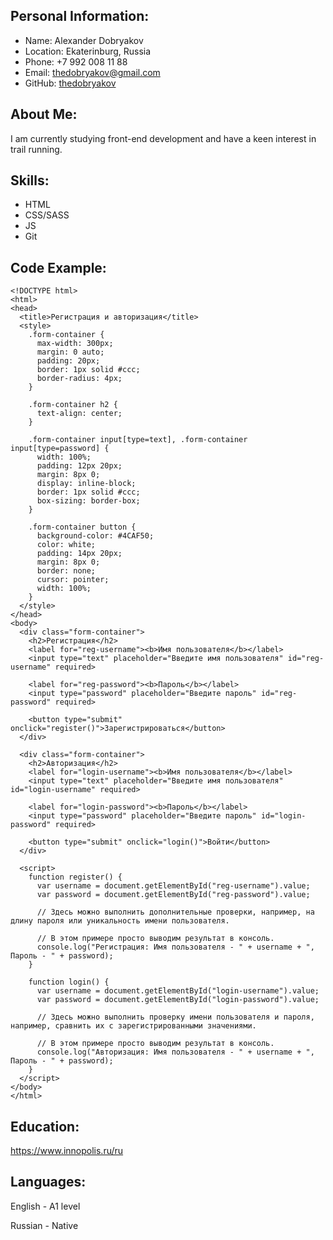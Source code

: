 ## Personal Information:
- Name: Alexander Dobryakov
- Location: Ekaterinburg, Russia
- Phone: +7 992 008 11 88
- Email: thedobryakov@gmail.com
- GitHub: [thedobryakov](https://github.com/thedobryakov)

## About Me:
I am currently studying front-end development and have a keen interest in trail running.

## Skills:
- HTML
- CSS/SASS
- JS
- Git

## Code Example:

```
<!DOCTYPE html>
<html>
<head>
  <title>Регистрация и авторизация</title>
  <style>
    .form-container {
      max-width: 300px;
      margin: 0 auto;
      padding: 20px;
      border: 1px solid #ccc;
      border-radius: 4px;
    }

    .form-container h2 {
      text-align: center;
    }

    .form-container input[type=text], .form-container input[type=password] {
      width: 100%;
      padding: 12px 20px;
      margin: 8px 0;
      display: inline-block;
      border: 1px solid #ccc;
      box-sizing: border-box;
    }

    .form-container button {
      background-color: #4CAF50;
      color: white;
      padding: 14px 20px;
      margin: 8px 0;
      border: none;
      cursor: pointer;
      width: 100%;
    }
  </style>
</head>
<body>
  <div class="form-container">
    <h2>Регистрация</h2>
    <label for="reg-username"><b>Имя пользователя</b></label>
    <input type="text" placeholder="Введите имя пользователя" id="reg-username" required>

    <label for="reg-password"><b>Пароль</b></label>
    <input type="password" placeholder="Введите пароль" id="reg-password" required>

    <button type="submit" onclick="register()">Зарегистрироваться</button>
  </div>

  <div class="form-container">
    <h2>Авторизация</h2>
    <label for="login-username"><b>Имя пользователя</b></label>
    <input type="text" placeholder="Введите имя пользователя" id="login-username" required>

    <label for="login-password"><b>Пароль</b></label>
    <input type="password" placeholder="Введите пароль" id="login-password" required>

    <button type="submit" onclick="login()">Войти</button>
  </div>

  <script>
    function register() {
      var username = document.getElementById("reg-username").value;
      var password = document.getElementById("reg-password").value;

      // Здесь можно выполнить дополнительные проверки, например, на длину пароля или уникальность имени пользователя.

      // В этом примере просто выводим результат в консоль.
      console.log("Регистрация: Имя пользователя - " + username + ", Пароль - " + password);
    }

    function login() {
      var username = document.getElementById("login-username").value;
      var password = document.getElementById("login-password").value;

      // Здесь можно выполнить проверку имени пользователя и пароля, например, сравнить их с зарегистрированными значениями.

      // В этом примере просто выводим результат в консоль.
      console.log("Авторизация: Имя пользователя - " + username + ", Пароль - " + password);
    }
  </script>
</body>
</html>

```

## Education:
https://www.innopolis.ru/ru

## Languages:

English - A1 level

Russian - Native
